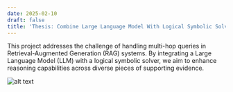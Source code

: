 ```yaml
---
date: 2025-02-10
draft: false
title: 'Thesis: Combine Large Language Model With Logical Symbolic Solver for Multi Hop Problems in RAG'
---
```


This project addresses the challenge of handling multi-hop queries in Retrieval-Augmented Generation (RAG) systems. By integrating a Large Language Model (LLM) with a logical symbolic solver, we aim to enhance reasoning capabilities across diverse pieces of supporting evidence.

![alt text](https://cdn.discordapp.com/attachments/1149575593403371574/1350150434878263366/image.png?ex=67d5b114&is=67d45f94&hm=61fbb009f48df96204a804fea56852d91d3c28a52ac1960c8cd1bb202d6698e6&)
